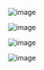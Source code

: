 ![image](https://github.com/user-attachments/assets/a1d40ff5-0fe0-4a9c-b7bc-7212153d35ff)

![image](https://github.com/user-attachments/assets/c9f94cb4-920f-456e-afc3-6da1b230864d)

![image](https://github.com/user-attachments/assets/b357700a-af6c-4950-a5bc-8ae98eea271b)

![image](https://github.com/user-attachments/assets/81a0c2ba-be78-48b0-a274-8bf9b859d1bb)

